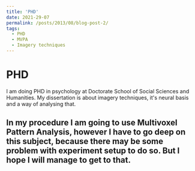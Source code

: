 ```yaml
---
title: 'PHD'
date: 2021-29-07
permalink: /posts/2013/08/blog-post-2/
tags:
  - PHD
  - MVPA
  - Imagery techniques
---
```

PHD
======

I am doing PHD in psychology at Doctorate School of Social Sciences and Humanities. My dissertation is about imagery techniques, it's neural basis and a way of analysing that.

In my procedure I am going to use Multivoxel Pattern Analysis, however I have to go deep on this subject, because there may be some problem with experiment setup to do so. But I hope I will manage to get to that.
------
